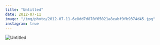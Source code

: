 ```yaml
---
title: "Untitled"
date: 2012-07-11
image: "/img/photo/2012-07-11-6e8dd7d870f65021a8eabf9fb9374d45.jpg"
instagram: true
---
```


![Untitled](/img/photo/2012-07-11-6e8dd7d870f65021a8eabf9fb9374d45.jpg)
